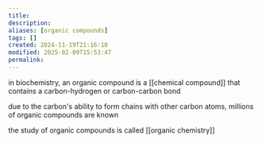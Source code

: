 ```yaml
---
title: 
description: 
aliases: [organic compounds]
tags: []
created: 2024-11-19T21:16:10
modified: 2025-02-09T15:53:47
permalink:
---
```


in biochemistry, an organic compound is a [[chemical compound]] that contains a carbon-hydrogen or carbon-carbon bond

due to the carbon's ability to form chains with other carbon atoms, millions of organic compounds are known

the study of organic compounds is called [[organic chemistry]]

